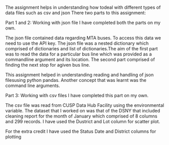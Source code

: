 The assignment helps in understanding how todeal with different types of data files such as csv and json
There two parts to this assignment:

Part 1 and 2: Working with json file
I have completed both the parts on my own.

The json file contained data regarding MTA buses. To access this data we need to use the API key.
The json file was a nested dictionary which comprised of dictionaries and list of dictionaries.The aim of the first part was to read the data for a particular bus line which was provided as a commandline argument and its location. The second part comprised of finding the next stop for agiven bus line.

This assignment helped in understanding reading and handling of json filesusing python pandas. Another concept that was learnt was the command line arguments.

Part 3: Working with csv files
I have completed this part on my own.

The csv file was read from CUSP Data Hub Facility using the environmental variable.
The dataset that I worked on was that of the DSNY that included cleaning report for the month of January which comprised of 8 columns and 299 records. I have used the Dustrict and Lot column for scatter plot.

For the extra credit I have used the Status Date and District columns for plotting

